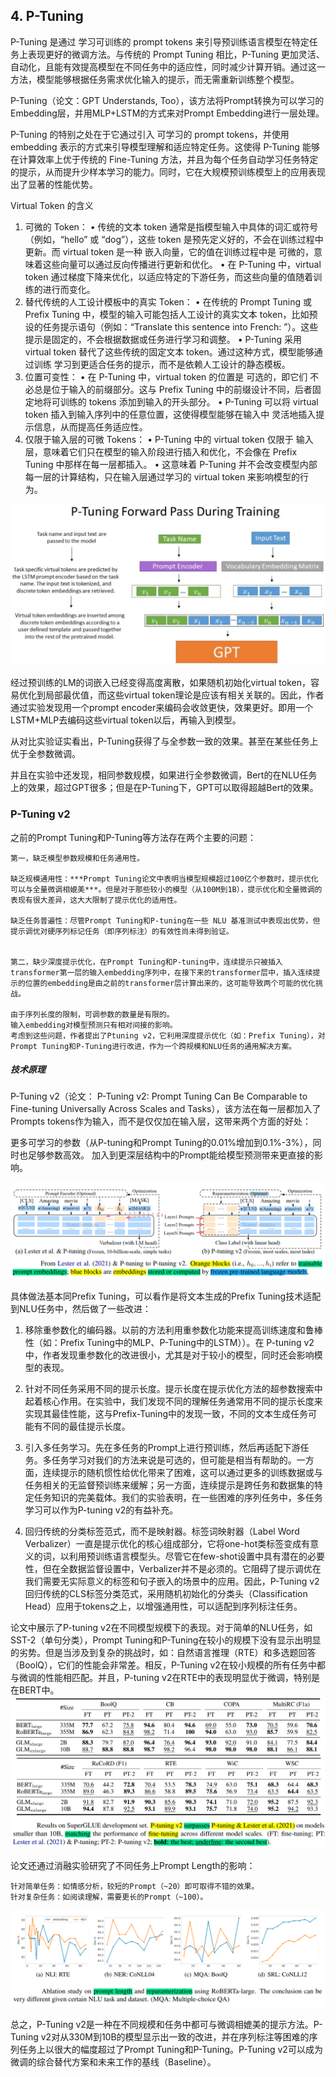 ## 4. P-Tuning

P-Tuning 是通过 学习可训练的 prompt tokens 来引导预训练语言模型在特定任务上表现更好的微调方法。与传统的 Prompt Tuning 相比，P-Tuning 更加灵活、自动化，且能有效提高模型在不同任务中的适应性，同时减少计算开销。通过这一方法，模型能够根据任务需求优化输入的提示，而无需重新训练整个模型。

P-Tuning（论文：GPT Understands, Too），该方法将Prompt转换为可以学习的Embedding层，并用MLP+LSTM的方式来对Prompt Embedding进行一层处理。

P-Tuning 的特别之处在于它通过引入 可学习的 prompt tokens，并使用 embedding 表示的方式来引导模型理解和适应特定任务。这使得 P-Tuning 能够在计算效率上优于传统的 Fine-Tuning 方法，并且为每个任务自动学习任务特定的提示，从而提升少样本学习的能力。同时，它在大规模预训练模型上的应用表现出了显著的性能优势。

Virtual Token 的含义
1.	可微的 Token：
	•	传统的文本 token 通常是指模型输入中具体的词汇或符号（例如，“hello” 或 “dog”），这些 token 是预先定义好的，不会在训练过程中更新。而 virtual token 是一种 嵌入向量，它的值在训练过程中是 可微的，意味着这些向量可以通过反向传播进行更新和优化。
	•	在 P-Tuning 中，virtual token 通过梯度下降来优化，以适应特定的下游任务，而这些向量的值随着训练的进行而变化。
2.	替代传统的人工设计模板中的真实 Token：
	•	在传统的 Prompt Tuning 或 Prefix Tuning 中，模型的输入可能包括人工设计的真实文本 token，比如预设的任务提示语句（例如：“Translate this sentence into French: ”）。这些提示是固定的，不会根据数据或任务进行学习和调整。
	•	P-Tuning 采用 virtual token 替代了这些传统的固定文本 token。通过这种方式，模型能够通过训练 学习到更适合任务的提示，而不是依赖人工设计的静态模板。
3.	位置可变性：
	•	在 P-Tuning 中，virtual token 的位置是 可选的，即它们 不必总是位于输入的前缀部分。这与 Prefix Tuning 中的前缀设计不同，后者固定地将可训练的 tokens 添加到输入的开头部分。
	•	P-Tuning 可以将 virtual token 插入到输入序列中的任意位置，这使得模型能够在输入中 灵活地插入提示信息，从而提高任务适应性。
4.	仅限于输入层的可微 Tokens：
	•	P-Tuning 中的 virtual token 仅限于 输入层，意味着它们只在模型的输入阶段进行插入和优化，不会像在 Prefix Tuning 中那样在每一层都插入。
	•	这意味着 P-Tuning 并不会改变模型内部每一层的计算结构，只在输入层通过学习的 virtual token 来影响模型的行为。

![p-tuning](./4.P-Tuning/p-tuning.png)

经过预训练的LM的词嵌入已经变得高度离散，如果随机初始化virtual token，容易优化到局部最优值，而这些virtual token理论是应该有相关关联的。因此，作者通过实验发现用一个prompt encoder来编码会收敛更快，效果更好。即用一个LSTM+MLP去编码这些virtual token以后，再输入到模型。

从对比实验证实看出，P-Tuning获得了与全参数一致的效果。甚至在某些任务上优于全参数微调。

并且在实验中还发现，相同参数规模，如果进行全参数微调，Bert的在NLU任务上的效果，超过GPT很多；但是在P-Tuning下，GPT可以取得超越Bert的效果。



### P-Tuning v2

之前的Prompt Tuning和P-Tuning等方法存在两个主要的问题：

    第一，缺乏模型参数规模和任务通用性。

    缺乏规模通用性：***Prompt Tuning论文中表明当模型规模超过100亿个参数时，提示优化可以与全量微调相媲美***。但是对于那些较小的模型（从100M到1B），提示优化和全量微调的表现有很大差异，这大大限制了提示优化的适用性。

    缺乏任务普遍性：尽管Prompt Tuning和P-tuning在一些 NLU 基准测试中表现出优势，但提示调优对硬序列标记任务（即序列标注）的有效性尚未得到验证。


    第二，缺少深度提示优化，在Prompt Tuning和P-tuning中，连续提示只被插入transformer第一层的输入embedding序列中，在接下来的transformer层中，插入连续提示的位置的embedding是由之前的transformer层计算出来的，这可能导致两个可能的优化挑战。

    由于序列长度的限制，可调参数的数量是有限的。
    输入embedding对模型预测只有相对间接的影响。
    考虑到这些问题，作者提出了Ptuning v2，它利用深度提示优化（如：Prefix Tuning），对Prompt Tuning和P-Tuning进行改进，作为一个跨规模和NLU任务的通用解决方案。

##### 技术原理

P-Tuning v2（论文： P-Tuning v2: Prompt Tuning Can Be Comparable to Fine-tuning Universally Across Scales and Tasks），该方法在每一层都加入了Prompts tokens作为输入，而不是仅仅加在输入层，这带来两个方面的好处：

更多可学习的参数（从P-tuning和Prompt Tuning的0.01%增加到0.1%-3%），同时也足够参数高效。
加入到更深层结构中的Prompt能给模型预测带来更直接的影响。

![p_tuning_v2](./4.P-Tuning/p_tuning_v2.png)

具体做法基本同Prefix Tuning，可以看作是将文本生成的Prefix Tuning技术适配到NLU任务中，然后做了一些改进：

1. 移除重参数化的编码器。以前的方法利用重参数化功能来提高训练速度和鲁棒性（如：Prefix Tuning中的MLP、P-Tuning中的LSTM））。在 P-tuning v2 中，作者发现重参数化的改进很小，尤其是对于较小的模型，同时还会影响模型的表现。

2. 针对不同任务采用不同的提示长度。提示长度在提示优化方法的超参数搜索中起着核心作用。在实验中，我们发现不同的理解任务通常用不同的提示长度来实现其最佳性能，这与Prefix-Tuning中的发现一致，不同的文本生成任务可能有不同的最佳提示长度。

3. 引入多任务学习。先在多任务的Prompt上进行预训练，然后再适配下游任务。多任务学习对我们的方法来说是可选的，但可能是相当有帮助的。一方面，连续提示的随机惯性给优化带来了困难，这可以通过更多的训练数据或与任务相关的无监督预训练来缓解；另一方面，连续提示是跨任务和数据集的特定任务知识的完美载体。我们的实验表明，在一些困难的序列任务中，多任务学习可以作为P-tuning v2的有益补充。

4. 回归传统的分类标签范式，而不是映射器。标签词映射器（Label Word Verbalizer）一直是提示优化的核心组成部分，它将one-hot类标签变成有意义的词，以利用预训练语言模型头。尽管它在few-shot设置中具有潜在的必要性，但在全数据监督设置中，Verbalizer并不是必须的。它阻碍了提示调优在我们需要无实际意义的标签和句子嵌入的场景中的应用。因此，P-Tuning v2回归传统的CLS标签分类范式，采用随机初始化的分类头（Classification Head）应用于tokens之上，以增强通用性，可以适配到序列标注任务。


论文中展示了P-tuning v2在不同模型规模下的表现。对于简单的NLU任务，如SST-2（单句分类），Prompt Tuning和P-Tuning在较小的规模下没有显示出明显的劣势。但是当涉及到复杂的挑战时，如：自然语言推理（RTE）和多选题回答（BoolQ），它们的性能会非常差。相反，P-Tuning v2在较小规模的所有任务中都与微调的性能相匹配。并且，P-tuning v2在RTE中的表现明显优于微调，特别是在BERT中。
![p-tuning-v2-benchmark](./4.P-Tuning/p-tuning-v2-benchmark.png)

论文还通过消融实验研究了不同任务上Prompt Length的影响：

    针对简单任务：如情感分析，较短的Prompt（~20）即可取得不错的效果。
    针对复杂任务：如阅读理解，需要更长的Prompt（~100）。

![task_type_benchmark](./4.P-Tuning/task_type_benchmark.png)

总之，P-Tuning v2是一种在不同规模和任务中都可与微调相媲美的提示方法。P-Tuning v2对从330M到10B的模型显示出一致的改进，并在序列标注等困难的序列任务上以很大的幅度超过了Prompt Tuning和P-Tuning。P-Tuning v2可以成为微调的综合替代方案和未来工作的基线（Baseline）。

